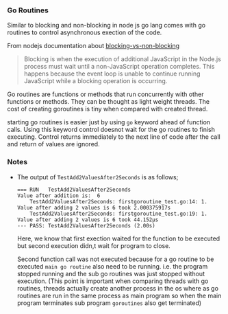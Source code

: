 ### Go Routines

Similar to blocking and non-blocking in node js go lang comes with go routines to control asynchronous exection of the code. 

From nodejs documentation about [blocking-vs-non-blocking](https://nodejs.org/en/docs/guides/blocking-vs-non-blocking/)
> Blocking is when the execution of additional JavaScript in the Node.js process must wait until a non-JavaScript operation completes. This happens because the event loop is unable to continue running JavaScript while a blocking operation is occurring.

Go routines are functions or methods that run concurrently with other functions or methods. They can be thought as light weight threads. The cost of creating goroutines is tiny when compared with created thread.

starting go routines is easier just by using `go` keyword ahead of function calls. Using this keyword control doesnot wait for the go routines to finish executing. Control returns immediately to the next line of code after the call and return of values are ignored.

### Notes

- The output of `TestAdd2ValuesAfter2Seconds` is as follows;
    ```
    === RUN   TestAdd2ValuesAfter2Seconds
    Value after addition is:  6
        TestAdd2ValuesAfter2Seconds: firstgoroutine_test.go:14: 1. Value after adding 2 values is 6 took 2.000375917s
        TestAdd2ValuesAfter2Seconds: firstgoroutine_test.go:19: 1. Value after adding 2 values is 6 took 44.152µs
    --- PASS: TestAdd2ValuesAfter2Seconds (2.00s)
    ```

    Here, we know that first exection waited for the function to be executed but second execution didn,t wait for program to close. 

    Second function call was not executed because for a go routine to be executed `main go routine` also need to be running. i.e. the program stopped running and the sub go routines was just stopped without execution. (This point is important when comparing threads with go routines, threads actually create another process in the os where as go routines are run in the same process as main program so when the main program terminates sub program `goroutines` also get terminated) 